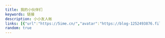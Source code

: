 ```yaml
---
title: 我的小伙伴们
keywords: 链接
description: 小小友人帐
links: [{"url":"https://5ime.cn/","avatar":"https://blog-1252493876.file.myqcloud.com/avatar.jpg","name":"IAmI","blog":"Hi,IAmI","desc":"Hello,world.l'mcoming.","color":"#90A6BC"},]
random: true
---
```


<YunLinks :links="frontmatter.links" :random="frontmatter.random" errorImg="https://cdn.yunyoujun.cn/img/avatar/none.jpg" />
